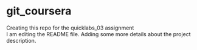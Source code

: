 # git_coursera
Creating this repo for the quicklabs_03 assignment  
I am editing the README file. Adding some more details about the project description.
